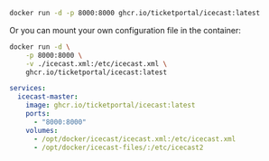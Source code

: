 ```bash
docker run -d -p 8000:8000 ghcr.io/ticketportal/icecast:latest
```

Or you can mount your own configuration file in the container:

```bash
docker run -d \
    -p 8000:8000 \
    -v ./icecast.xml:/etc/icecast.xml \
    ghcr.io/ticketportal/icecast:latest
```

```yaml
services:
  icecast-master:
    image: ghcr.io/ticketportal/icecast:latest
    ports:
      - "8000:8000"
    volumes:
      - /opt/docker/icecast/icecast.xml:/etc/icecast.xml
      - /opt/docker/icecast-files/:/etc/icecast2
```
